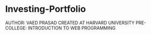 # Investing-Portfolio

AUTHOR: VAED PRASAD
CREATED AT HARVARD UNIVERSITY PRE-COLLEGE: INTRODUCTION TO WEB PROGRAMMING
